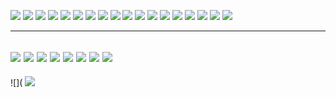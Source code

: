 ![](https://i.imgur.com/BasFYlO.png)
![](https://i.imgur.com/OQ3bK1S.png)
![](https://i.imgur.com/wgjI1YG.png)
![](https://i.imgur.com/ydBSxVJ.png)
![](https://i.imgur.com/GOKMOno.png)
![](https://i.imgur.com/rCvmFGA.png)
![](https://i.imgur.com/5lHOiSt.png)
![](https://i.imgur.com/apWQnlP.png)
![](https://i.imgur.com/bZDayqE.png)
![](https://i.imgur.com/LiN2b6K.png)
![](https://i.imgur.com/tYJK5LK.png)
![](https://i.imgur.com/r5L78WA.png)
![](https://i.imgur.com/HXGpx8f.png)
![](https://i.imgur.com/z5iUBRU.png)
![](https://i.imgur.com/tiluvo7.png)
![](https://i.imgur.com/ArnEAUP.png)
![](https://i.imgur.com/9UGq1Go.png)
![](https://i.imgur.com/kIx2l6w.png)




---
![](https://i.imgur.com/e9wkKvh.png)
![](https://i.imgur.com/Pv0IyfX.png)
![](https://i.imgur.com/FzqAYUF.png)
![](https://i.imgur.com/h8Rf2x7.png)
![](https://i.imgur.com/WvBq3jY.png)
![](https://i.imgur.com/CndrzWI.png)
![](https://i.imgur.com/UMXoFD2.png)
![](https://i.imgur.com/JpMsMLW.png)
----
![](
![](https://i.imgur.com/msQKopm.png)

